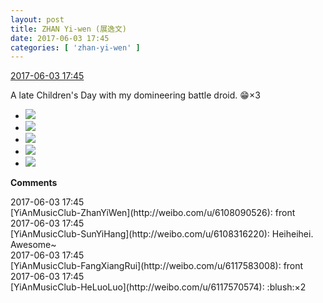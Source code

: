 ```yaml
---
layout: post
title: ZHAN Yi-wen (展逸文)
date: 2017-06-03 17:45
categories: [ 'zhan-yi-wen' ]
---
```


<div class="weibo-info">
  <a href="http://weibo.com/6108090526/F685HthYI">2017-06-03 17:45</a>
</div>

A late Children's Day with my domineering battle droid. :grin:×3

<!-- more -->

<ul class="weibo-pic-list-2">
  <li class="weibo-pic">
    <a href="https://wx4.sinaimg.cn/mw690/006FmVn8ly1fg85mcviefj30k00zkdm4.jpg"><img src="https://wx4.sinaimg.cn/thumb150/006FmVn8ly1fg85mcviefj30k00zkdm4.jpg" /></a>
  </li>
  <li class="weibo-pic">
    <a href="https://wx2.sinaimg.cn/mw690/006FmVn8ly1fg85mg5t23j30qo0zk7a1.jpg"><img src="https://wx2.sinaimg.cn/thumb150/006FmVn8ly1fg85mg5t23j30qo0zk7a1.jpg" /></a>
  </li>
  <li class="weibo-pic">
    <a href="https://wx3.sinaimg.cn/mw690/006FmVn8ly1fg85mirqb9j30zk0qoq8i.jpg"><img src="https://wx3.sinaimg.cn/thumb150/006FmVn8ly1fg85mirqb9j30zk0qoq8i.jpg" /></a>
  </li>
  <li class="weibo-pic">
    <a href="https://wx2.sinaimg.cn/mw690/006FmVn8ly1fg85mkigvnj30qo0zk44b.jpg"><img src="https://wx2.sinaimg.cn/thumb150/006FmVn8ly1fg85mkigvnj30qo0zk44b.jpg" /></a>
  </li>
  <li class="weibo-pic">
    <a href="https://wx4.sinaimg.cn/mw690/006FmVn8ly1fg85m9apiyj30qo0zk448.jpg"><img src="https://wx4.sinaimg.cn/thumb150/006FmVn8ly1fg85m9apiyj30qo0zk448.jpg" /></a>
  </li>
</ul>

**Comments**

<div class="weibo-info">2017-06-03 17:45</div>
[YiAnMusicClub-ZhanYiWen](http://weibo.com/u/6108090526): front

<div class="weibo-info">2017-06-03 17:45</div>
[YiAnMusicClub-SunYiHang](http://weibo.com/u/6108316220): Heiheihei. Awesome~

<div class="weibo-info">2017-06-03 17:45</div>
[YiAnMusicClub-FangXiangRui](http://weibo.com/u/6117583008): front

<div class="weibo-info">2017-06-03 17:45</div>
[YiAnMusicClub-HeLuoLuo](http://weibo.com/u/6117570574): :blush:×2
